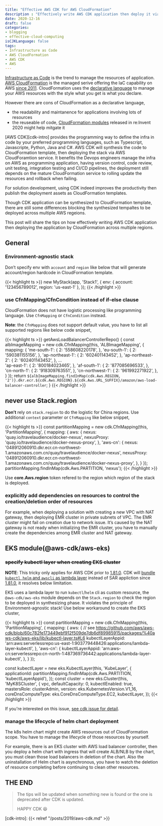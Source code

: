 ```yaml
---
title: "Effective AWS CDK for AWS CloudFormation"
description : "Effectively write AWS CDK application then deploy it via AWS CloudFormation across multiple regions"
date: 2020-12-16
draft: false
categories:
- blogging
- effective-cloud-computing
isCJKLanguage: false
tags:
- Infrastructure as Code
- AWS CloudFormation
- AWS CDK
- AWS
---
```


[Infrastructure as Code][infra-as-cdoe] is the trend to manage the resources of application. [AWS CloudFormation][aws-cloudformation] is the managed serive offering the IaC capability on AWS [since 2011][cloudformation-announcement-blog]. CloudFormation uses the [declarative language][declarative-programming] to manage your AWS resources with the style what you get is what you declare.

However there are cons of CloudFormation as a declarative language,
- the readability and maintanence for applications involving lots of resources
- the reuseable of code, [CloudFormation modules][cloudformation-modules] released in re:Invent 2020 might help mitgate it

[AWS CDK][cdk-intro] provides the programming way to define the infra in code by your preferred programming languages, such as Typescript, Javascripte, Python, Java and C#. AWS CDK will synthesis the code to CloudFormation template, then deploying the stack via AWS CloudForamtion service. It benefits the Devops engineers manage the infra on AWS as programming application, having version control, code review, unit testing, integration testing and CI/CD pipelines, the deployment still depends on the mature CloudFormation service to rolling update the resources and rollback when failing.

For solution development, using CDK indeed improves the productivity then publish the deployment assets as CloudFormation templates.

Though CDK application can be synthesized to CloudFormation template, there are still some differences blocking the synthesized tempaltes to be deployed across multiple AWS regeions. 

This post will share the tips on how effectively writing AWS CDK application then deploying the application by CloudFormation across multiple regions.

<!--more-->

## General
### Environment-agnostic stack

Don’t specify env with `account` and `region` like below that will generate account/region hardcode in CloudFormation template.

{{< highlight ts >}}
new MyStack(app, 'Stack1', {
    env: {
      account: '123456789012',
      region: 'us-east-1'
    },
});
{{< /highlight >}}

### use CfnMapping/CfnCondition instead of if-else clause

CloudFormation does not have logistic processing like programming language. Use `CfnMapping` or `CfnCondition` instead.

**Note**: the `CfnMapping` does not support default value, you have to list all supported regions like below code snippet,

{{< highlight ts >}}
getAwsLoadBalancerControllerRepo() {
    const albImageMapping = new cdk.CfnMapping(this, 'ALBImageMapping', {
      mapping: {
        'me-south-1': {
          2: '558608220178',
        },
        'eu-south-1': {
          2: '590381155156',
        },
        'ap-northeast-1': {
          2: '602401143452',
        },
        'ap-northeast-2': {
          2: '602401143452',
        },
        ...        
        'ap-east-1': {
          2: '800184023465',
        },
        'af-south-1': {
          2: '877085696533',
        },
        'cn-north-1': {
          2: '918309763551',
        },
        'cn-northwest-1': {
          2: '961992271922',
        },
      }
    }); 
    return `${albImageMapping.findInMap(cdk.Aws.REGION, '2')}.dkr.ecr.${cdk.Aws.REGION}.${cdk.Aws.URL_SUFFIX}/amazon/aws-load-balancer-controller`;
  }
{{< /highlight >}}

## never use Stack.region

**Don’t** rely on `stack.region` to do the logistic for China regions. Use additional `context` parameter or `CfnMapping` like below snippet,

{{< highlight ts >}}
const partitionMapping = new cdk.CfnMapping(this, 'PartitionMapping', {
    mapping: {
      aws: {
        nexus: 'quay.io/travelaudience/docker-nexus',
        nexusProxy: 'quay.io/travelaudience/docker-nexus-proxy',
      },
      'aws-cn': {
        nexus: '048912060910.dkr.ecr.cn-northwest-1.amazonaws.com.cn/quay/travelaudience/docker-nexus',
        nexusProxy: '048912060910.dkr.ecr.cn-northwest-1.amazonaws.com.cn/quay/travelaudience/docker-nexus-proxy',
      },
    }
  });
partitionMapping.findInMap(cdk.Aws.PARTITION, 'nexus');
{{< /highlight >}}

Use **core.Aws.region** token refered to the region which region of the stack is deployed.

### explicitly add dependencies on resources to control the creation/deletion order of resources

For example, when deploying a solution with creating a new VPC with NAT gateway, then deploying EMR cluster in private subnets of VPC. The EMR cluster might fail on creation due to network issue. It’s caused by the NAT gateway is not ready when initializing the EMR cluster, you have to manually create the dependencies among EMR cluster and NAT gateway.

## EKS module(@aws-cdk/aws-eks)

### ~~specify kubectl layer when creating EKS cluster~~

**NOTE**: This tricky only applies for AWS CDK prior to [1.81.0][cdk-release-1.81.0]. CDK will [bundle `kubectl`, `helm` and `awscli` as lambda layer][cdk-pr-12129] instead of SAR appliction since [1.81.0][cdk-release-1.81.0], it resolves below limitation.

EKS uses a lambda layer to run `kubectl`/`helm` cli as custom resource, the `@aws-cdk/aws-eks` module depends on the `Stack.region` to check the region to be deployed in synthesizing phase. It violates the principle of Environment-agnostic stack! Use below workaround to create the EKS cluster,

{{< highlight ts >}}
const partitionMapping = new cdk.CfnMapping(this, 'PartitionMapping', {
  mapping: {
    aws: {
      // see https://github.com/aws/aws-cdk/blob/60c782fe173449ebf912f509de7db6df89985915/packages/%40aws-cdk/aws-eks/lib/kubectl-layer.ts#L6
      kubectlLayerAppid: 'arn:aws:serverlessrepo:us-east-1:903779448426:applications/lambda-layer-kubectl',
    },
    'aws-cn': {
      kubectlLayerAppid: 'arn:aws-cn:serverlessrepo:cn-north-1:487369736442:applications/lambda-layer-kubectl',
    },
  }
});

const kubectlLayer = new eks.KubectlLayer(this, 'KubeLayer', {
  applicationId: partitionMapping.findInMap(cdk.Aws.PARTITION, 'kubectlLayerAppid'),
});
const cluster = new eks.Cluster(this, 'MyK8SCluster', {
  vpc,
  defaultCapacity: 0,
  kubectlEnabled: true,
  mastersRole: clusterAdmin,
  version: eks.KubernetesVersion.V1_16,
  coreDnsComputeType: eks.CoreDnsComputeType.EC2,
  kubectlLayer,
});
{{< /highlight >}}

If you're interested on this issue, [see cdk issue for detail](https://github.com/aws/aws-cdk/issues/12018).

### manage the lifecycle of helm chart deployment

The k8s helm chart might create AWS resources out of CloudFormation scope. You have to manage the lifecycle of those resources by yourself. 

For example, there is an EKS cluster with AWS load balancer controller, then you deploy a helm chart with ingress that will create ALB/NLB by the chart, you must clean those load balancers in deletion of the chart. Also the uninstallation of Helm chart is asynchronous, you have to watch the deletion of resource completing before continuing to clean other resources.

## THE END

> The tips will be updated when something new is found or the one is deprecated after CDK is updated.
> 
> HAPPY CDK :satisfied:

[infra-as-cdoe]: https://en.wikipedia.org/wiki/Infrastructure_as_code
[aws-cloudformation]: https://aws.amazon.com/cloudformation/
[cloudformation-announcement-blog]: https://aws.amazon.com/blogs/aws/cloudformation-create-your-aws-stack-from-a-recipe/
[declarative-programming]: https://en.wikipedia.org/wiki/Declarative_programming
[cloudformation-modules]: https://aws.amazon.com/blogs/mt/introducing-aws-cloudformation-modules/
[cdk-release-1.81.0]: https://github.com/aws/aws-cdk/releases/tag/v1.81.0
[cdk-pr-12129]: https://github.com/aws/aws-cdk/pull/12129
[cdk-intro]: {{< relref "/posts/2019/aws-cdk.md" >}}